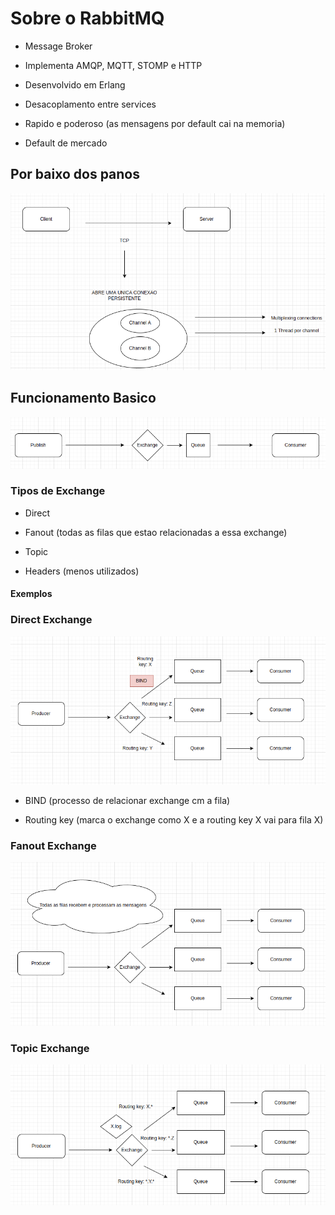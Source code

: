 # Sobre o RabbitMQ

- Message Broker

- Implementa AMQP, MQTT, STOMP e HTTP

- Desenvolvido em Erlang

- Desacoplamento entre services

- Rapido e poderoso (as mensagens por default cai na memoria)

- Default de mercado

## Por baixo dos panos

<p align="center">
  <img src="imgs/por-baixo-dos-panos.png">
</p>

## Funcionamento Basico

<p align="center">
  <img src="imgs/fundamentos-basicos.png">
</p>

 ### Tipos de Exchange

- Direct

- Fanout (todas as filas que estao relacionadas a essa exchange)

- Topic

- Headers (menos utilizados)

#### Exemplos

### Direct Exchange

<p align="center">
  <img src="imgs/direct-exchange.png">
</p>

- BIND (processo de relacionar exchange cm a fila)

- Routing key (marca o exchange como X e a routing key X vai para fila X)

### Fanout Exchange

<p align="center">
  <img src="imgs/fanout-exchange.png">
</p>

### Topic Exchange

<p align="center">
  <img src="imgs/topic.png">
</p>